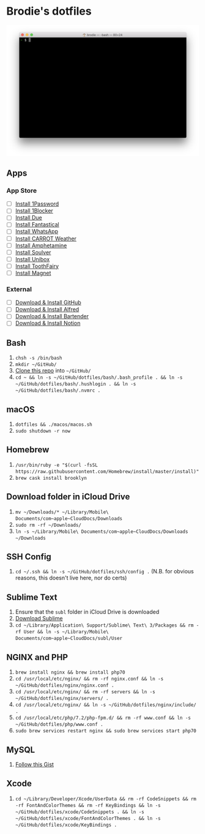 # Brodie's dotfiles

![Screenshot.png](Screenshot.png)

## Apps

### App Store

- [ ] [Install 1Password](https://apps.apple.com/gb/app/1password-7-password-manager/id1333542190?mt=12)
- [ ] [Install 1Blocker](https://apps.apple.com/gb/app/1blocker/id1107421413?mt=12)
- [ ] [Install Due](https://apps.apple.com/gb/app/due-reminders-countdown-timers/id524373870?mt=12)
- [ ] [Install Fantastical](https://apps.apple.com/gb/app/fantastical-2/id975937182?mt=12)
- [ ] [Install WhatsApp](https://apps.apple.com/gb/app/whatsapp-desktop/id1147396723?mt=12)
- [ ] [Install CARROT Weather](https://apps.apple.com/gb/app/carrot-weather/id993487541?mt=12)
- [ ] [Install Amphetamine](https://apps.apple.com/gb/app/amphetamine/id937984704?mt=12)
- [ ] [Install Soulver](https://apps.apple.com/gb/app/soulver-2/id413965349?mt=12)
- [ ] [Install Unibox](https://apps.apple.com/gb/app/unibox/id702816521?mt=12)
- [ ] [Install ToothFairy](https://apps.apple.com/gb/app/toothfairy/id1191449274?mt=12)
- [ ] [Install Magnet](https://apps.apple.com/gb/app/magnet/id441258766?mt=12)

### External

- [ ] [Download & Install GitHub](https://central.github.com/deployments/desktop/desktop/latest/darwin)
- [ ] [Download & Install Alfred](https://www.alfredapp.com)
- [ ] [Download & Install Bartender](https://www.macbartender.com)
- [ ] [Download & Install Notion](https://www.notion.so/desktop)

## Bash

1. `chsh -s /bin/bash`
1. `mkdir ~/GitHub/`
1. [Clone this repo](x-github-client://openRepo/https://github.com/brod-ie/dotfiles) into `~/GitHub/`
1. `cd ~ && ln -s ~/GitHub/dotfiles/bash/.bash_profile . && ln -s ~/GitHub/dotfiles/bash/.hushlogin . && ln -s ~/GitHub/dotfiles/bash/.nvmrc .`

## macOS

1. `dotfiles && ./macos/macos.sh`
1. `sudo shutdown -r now`

## Homebrew

1. `/usr/bin/ruby -e "$(curl -fsSL https://raw.githubusercontent.com/Homebrew/install/master/install)"`
1. `brew cask install brooklyn`

## Download folder in iCloud Drive

1. `mv ~/Downloads/* ~/Library/Mobile\ Documents/com~apple~CloudDocs/Downloads`
1. `sudo rm -rf ~/Downloads/`
1. `ln -s ~/Library/Mobile\ Documents/com~apple~CloudDocs/Downloads ~/Downloads`

## SSH Config

1. `cd ~/.ssh && ln -s ~/GitHub/dotfiles/ssh/config .` (N.B. for obvious reasons, this doesn't live here, nor do certs)

## Sublime Text

1. Ensure that the `subl` folder in iCloud Drive is downloaded
1. [Download Sublime](https://www.sublimetext.com/3)
1. `cd ~/Library/Application\ Support/Sublime\ Text\ 3/Packages && rm -rf User && ln -s ~/Library/Mobile\ Documents/com~apple~CloudDocs/subl/User`

## NGINX and PHP

1. `brew install nginx && brew install php70`
1. `cd /usr/local/etc/nginx/ && rm -rf nginx.conf && ln -s ~/GitHub/dotfiles/nginx/nginx.conf .`
1. `cd /usr/local/etc/nginx/ && rm -rf servers && ln -s ~/GitHub/dotfiles/nginx/servers/ .`
1. `cd /usr/local/etc/nginx/ && ln -s ~/GitHub/dotfiles/nginx/include/ .`
1. `cd /usr/local/etc/php/7.2/php-fpm.d/ && rm -rf www.conf && ln -s ~/GitHub/dotfiles/php/www.conf .`
1. `sudo brew services restart nginx && sudo brew services start php70`

## MySQL

1. [Follow this Gist](https://gist.github.com/operatino/392614486ce4421063b9dece4dfe6c21)

## Xcode

1. `cd ~/Library/Developer/Xcode/UserData && rm -rf CodeSnippets && rm -rf FontAndColorThemes && rm -rf KeyBindings && ln -s ~/GitHub/dotfiles/xcode/CodeSnippets . && ln -s ~/GitHub/dotfiles/xcode/FontAndColorThemes . && ln -s ~/GitHub/dotfiles/xcode/KeyBindings .`
